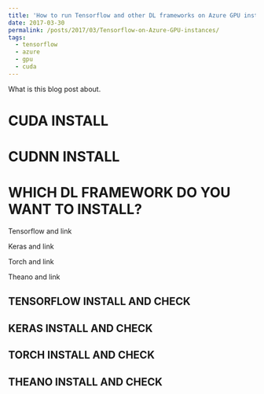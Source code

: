 ```yaml
---
title: 'How to run Tensorflow and other DL frameworks on Azure GPU instances'
date: 2017-03-30
permalink: /posts/2017/03/Tensorflow-on-Azure-GPU-instances/
tags:
  - tensorflow
  - azure
  - gpu
  - cuda
---
```


What is this blog post about.

CUDA INSTALL
======

CUDNN INSTALL
======

WHICH DL FRAMEWORK DO YOU WANT TO INSTALL?
======

Tensorflow and link

Keras and link

Torch and link

Theano and link

TENSORFLOW INSTALL AND CHECK
------

KERAS INSTALL AND CHECK
------

TORCH INSTALL AND CHECK
------

THEANO INSTALL AND CHECK
------